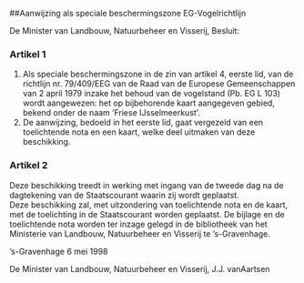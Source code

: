 <meta http-equiv='Content-Type' content='text/html; charset=utf-8' />

##Aanwijzing als speciale beschermingszone EG-Vogelrichtlijn

De Minister van Landbouw, Natuurbeheer en Visserij,   Besluit:    

### Artikel  1  

1.  Als speciale beschermingszone in de zin van artikel 4, eerste lid, van de richtlijn nr. 79/409/EEG van de Raad van de Europese Gemeenschappen van 2 april 1979 inzake het behoud van de vogelstand (Pb. EG L 103) wordt aangewezen: het op bijbehorende kaart aangegeven gebied, bekend onder de naam ’Friese IJsselmeerkust’.   
2.  De aanwijzing, bedoeld in het eerste lid, gaat vergezeld van een toelichtende nota en een kaart, welke deel uitmaken van deze beschikking.   

### Artikel  2  

Deze beschikking treedt in werking met ingang van de tweede dag na de dagtekening van de Staatscourant waarin zij wordt geplaatst.  
Deze beschikking zal, met uitzondering van toelichtende nota en de kaart, met de toelichting in de Staatscourant worden geplaatst. De bijlage en de toelichtende nota worden ter inzage gelegd in de bibliotheek van het Ministerie van Landbouw, Natuurbeheer en Visserij te ’s-Gravenhage.   

’s-Gravenhage 
6 mei 1998    

De 
Minister van Landbouw, Natuurbeheer en Visserij, 
J.J. vanAartsen    
